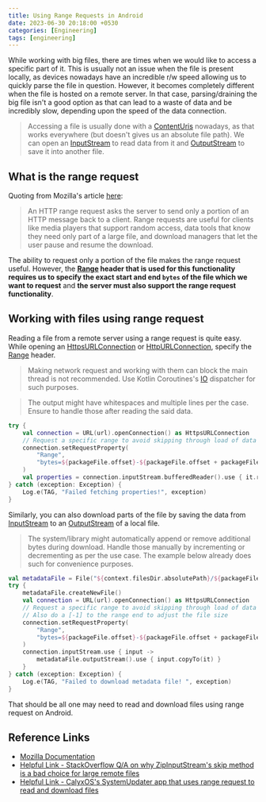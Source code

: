```yaml
---
title: Using Range Requests in Android
date: 2023-06-30 20:18:00 +0530
categories: [Engineering]
tags: [engineering]
---
```


While working with big files, there are times when we would like to access a specific part of it. This is usually not an issue when the file is present locally, as devices nowadays have an incredible r/w speed allowing us to quickly parse the file in question. However, it becomes completely different when the file is hosted on a remote server. In that case, parsing/draining the big file isn't a good option as that can lead to a waste of data and be incredibly slow, depending upon the speed of the data connection.

> Accessing a file is usually done with a [ContentUris](https://developer.android.com/reference/android/content/ContentUris) nowadays, as that works everywhere (but doesn't gives us an absolute file path). We can open an [InputStream](https://developer.android.com/reference/java/io/InputStream) to read data from it and [OutputStream](https://developer.android.com/reference/java/io/OutputStream) to save it into another file.

## What is the range request

Quoting from Mozilla's article [here](https://developer.mozilla.org/en-US/docs/Web/HTTP/Range_requests):

> An HTTP range request asks the server to send only a portion of an HTTP message back to a client. Range requests are useful for clients like media players that support random access, data tools that know they need only part of a large file, and download managers that let the user pause and resume the download.

The ability to request only a portion of the file makes the range request useful. However, the **[Range](https://developer.mozilla.org/en-US/docs/Web/HTTP/Headers/Range) header that is used for this functionality requires us to specify the exact start and end `bytes` of the file which we want to request** and **the server must also support the range request functionality**.

## Working with files using range request

Reading a file from a remote server using a range request is quite easy. While opening an [HttpsURLConnection](https://developer.android.com/reference/javax/net/ssl/HttpsURLConnection) or [HttpURLConnection](https://developer.android.com/reference/java/net/HttpURLConnection), specify the [Range](https://developer.mozilla.org/en-US/docs/Web/HTTP/Headers/Range) header.

> Making network request and working with them can block the main thread is not recommended. Use Kotlin Coroutines's [IO](https://kotlinlang.org/api/kotlinx.coroutines/kotlinx-coroutines-core/kotlinx.coroutines/-dispatchers/-i-o.html) dispatcher for such purposes.

> The output might have whitespaces and multiple lines per the case. Ensure to handle those after reading the said data.

```kotlin
try {
    val connection = URL(url).openConnection() as HttpsURLConnection
    // Request a specific range to avoid skipping through load of data
    connection.setRequestProperty(
        "Range",
        "bytes=${packageFile.offset}-${packageFile.offset + packageFile.size}"
    )
    val properties = connection.inputStream.bufferedReader().use { it.readText() }
} catch (exception: Exception) {
    Log.e(TAG, "Failed fetching properties!", exception)
}
```

Similarly, you can also download parts of the file by saving the data from [InputStream](https://developer.android.com/reference/java/io/InputStream) to an [OutputStream](https://developer.android.com/reference/java/io/OutputStream) of a local file.

> The system/library might automatically append or remove additional bytes during download. Handle those manually by incrementing or decrementing as per the use case. The example below already does such for convenience purposes.

```kotlin
val metadataFile = File("${context.filesDir.absolutePath}/${packageFile.filename}")
try {
    metadataFile.createNewFile()
    val connection = URL(url).openConnection() as HttpsURLConnection
    // Request a specific range to avoid skipping through load of data
    // Also do a [-1] to the range end to adjust the file size
    connection.setRequestProperty(
        "Range",
        "bytes=${packageFile.offset}-${packageFile.offset + packageFile.size - 1}"
    )
    connection.inputStream.use { input ->
        metadataFile.outputStream().use { input.copyTo(it) }
    }
} catch (exception: Exception) {
    Log.e(TAG, "Failed to download metadata file! ", exception)
}
```

That should be all one may need to read and download files using range request on Android.

## Reference Links

- [Mozilla Documentation](https://developer.mozilla.org/en-US/docs/Web/HTTP/Range_requests)
- [Helpful Link - StackOverflow Q/A on why ZipInputStream's skip method is a bad choice for large remote files](https://stackoverflow.com/a/67304394/8446131)
- [Helpful Link - CalyxOS's SystemUpdater app that uses range request to read and download files](https://gitlab.com/CalyxOS/platform_packages_apps_SystemUpdater)